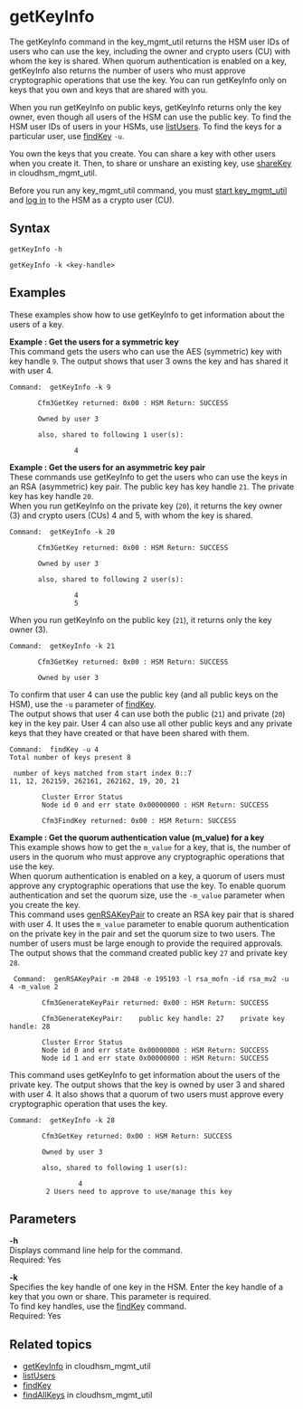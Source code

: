 # getKeyInfo<a name="key_mgmt_util-getKeyInfo"></a>

The getKeyInfo command in the key\_mgmt\_util returns the HSM user IDs of users who can use the key, including the owner and crypto users \(CU\) with whom the key is shared\. When quorum authentication is enabled on a key, getKeyInfo also returns the number of users who must approve cryptographic operations that use the key\. You can run getKeyInfo only on keys that you own and keys that are shared with you\.

When you run getKeyInfo on public keys, getKeyInfo returns only the key owner, even though all users of the HSM can use the public key\. To find the HSM user IDs of users in your HSMs, use [listUsers](key_mgmt_util-listUsers.md)\. To find the keys for a particular user, use [findKey](key_mgmt_util-findKey.md) `-u`\.

You own the keys that you create\. You can share a key with other users when you create it\. Then, to share or unshare an existing key, use [shareKey](cloudhsm_mgmt_util-shareKey.md) in cloudhsm\_mgmt\_util\.

Before you run any key\_mgmt\_util command, you must [start key\_mgmt\_util](key_mgmt_util-getting-started.md#key_mgmt_util-start) and [log in](key_mgmt_util-getting-started.md#key_mgmt_util-log-in) to the HSM as a crypto user \(CU\)\. 

## Syntax<a name="getKeyInfo-syntax"></a>

```
getKeyInfo -h

getKeyInfo -k <key-handle>
```

## Examples<a name="getKeyInfo-examples"></a>

These examples show how to use getKeyInfo to get information about the users of a key\.

**Example : Get the users for a symmetric key**  
This command gets the users who can use the AES \(symmetric\) key with key handle `9`\. The output shows that user 3 owns the key and has shared it with user 4\.  

```
Command:  getKeyInfo -k 9

       Cfm3GetKey returned: 0x00 : HSM Return: SUCCESS

       Owned by user 3

       also, shared to following 1 user(s):

                4
```

**Example : Get the users for an asymmetric key pair**  
These commands use getKeyInfo to get the users who can use the keys in an RSA \(asymmetric\) key pair\. The public key has key handle `21`\. The private key has key handle `20`\.   
When you run getKeyInfo on the private key \(`20`\), it returns the key owner \(3\) and crypto users \(CUs\) 4 and 5, with whom the key is shared\.   

```
Command:  getKeyInfo -k 20

       Cfm3GetKey returned: 0x00 : HSM Return: SUCCESS

       Owned by user 3

       also, shared to following 2 user(s):

                4
                5
```
When you run getKeyInfo on the public key \(`21`\), it returns only the key owner \(3\)\.   

```
Command:  getKeyInfo -k 21

       Cfm3GetKey returned: 0x00 : HSM Return: SUCCESS

       Owned by user 3
```
To confirm that user 4 can use the public key \(and all public keys on the HSM\), use the `-u` parameter of [findKey](key_mgmt_util-findKey.md)\.   
The output shows that user 4 can use both the public \(`21`\) and private \(`20`\) key in the key pair\. User 4 can also use all other public keys and any private keys that they have created or that have been shared with them\.   

```
Command:  findKey -u 4
Total number of keys present 8

 number of keys matched from start index 0::7
11, 12, 262159, 262161, 262162, 19, 20, 21

        Cluster Error Status
        Node id 0 and err state 0x00000000 : HSM Return: SUCCESS

        Cfm3FindKey returned: 0x00 : HSM Return: SUCCESS
```

**Example : Get the quorum authentication value \(m\_value\) for a key**  
This example shows how to get the `m_value` for a key, that is, the number of users in the quorum who must approve any cryptographic operations that use the key\.  
When quorum authentication is enabled on a key, a quorum of users must approve any cryptographic operations that use the key\. To enable quorum authentication and set the quorum size, use the `-m_value` parameter when you create the key\.  
This command uses [genRSAKeyPair](key_mgmt_util-genRSAKeyPair.md) to create an RSA key pair that is shared with user 4\. It uses the `m_value` parameter to enable quorum authentication on the private key in the pair and set the quorum size to two users\. The number of users must be large enough to provide the required approvals\.  
The output shows that the command created public key `27` and private key `28`\.  

```
 Command:  genRSAKeyPair -m 2048 -e 195193 -l rsa_mofn -id rsa_mv2 -u 4 -m_value 2

        Cfm3GenerateKeyPair returned: 0x00 : HSM Return: SUCCESS

        Cfm3GenerateKeyPair:    public key handle: 27    private key handle: 28

        Cluster Error Status
        Node id 0 and err state 0x00000000 : HSM Return: SUCCESS
        Node id 1 and err state 0x00000000 : HSM Return: SUCCESS
```
This command uses getKeyInfo to get information about the users of the private key\. The output shows that the key is owned by user 3 and shared with user 4\. It also shows that a quorum of two users must approve every cryptographic operation that uses the key\.  

```
Command:  getKeyInfo -k 28

        Cfm3GetKey returned: 0x00 : HSM Return: SUCCESS

        Owned by user 3

        also, shared to following 1 user(s):

                 4
         2 Users need to approve to use/manage this key
```

## Parameters<a name="getKeyInfo-parameters"></a>

**\-h**  
Displays command line help for the command\.   
Required: Yes

**\-k**  
Specifies the key handle of one key in the HSM\. Enter the key handle of a key that you own or share\. This parameter is required\.   
To find key handles, use the [findKey](key_mgmt_util-listUsers.md) command\.  
Required: Yes

## Related topics<a name="getKeyInfo-seealso"></a>
+ [getKeyInfo](cloudhsm_mgmt_util-getKeyInfo.md) in cloudhsm\_mgmt\_util
+ [listUsers](key_mgmt_util-listUsers.md)
+ [findKey](key_mgmt_util-findKey.md)
+ [findAllKeys](cloudhsm_mgmt_util-findAllKeys.md) in cloudhsm\_mgmt\_util